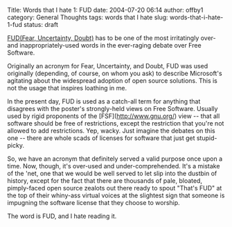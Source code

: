 Title: Words that I hate 1: FUD
date: 2004-07-20 06:14
author: offby1
category: General Thoughts
tags: words that I hate
slug: words-that-i-hate-1-fud
status: draft

[FUD(Fear, Uncertainty, Doubt)](http://www.google.com/search?q=define%3Afud&sourceid=firefox&start=0&start=0&ie=utf-8&oe=utf-8) has to be one of the most irritatingly over- and inappropriately-used words in the ever-raging debate over Free Software.

Originally an acronym for Fear, Uncertainty, and Doubt, FUD was used originally (depending, of course, on whom you ask) to describe Microsoft\'s agitating about the widespread adoption of open source solutions. This is not the usage that inspires loathing in me.

In the present day, FUD is used as a catch-all term for anything that disagrees with the poster\'s strongly-held views on Free Software. Usually used by rigid proponents of the \[FSF\](<http://www.gnu.org/>) view \-- that all software should be free of restrictions, except the restriction that you\'re not allowed to add restrictions. Yep, wacky. Just imagine the debates on this one \-- there are whole scads of licenses for software that just get stupid-picky.

So, we have an acronym that definitely served a valid purpose once upon a time. Now, though, it\'s over-used and under-comprehended. It\'s a mistake of the \'net, one that we would be well served to let slip into the dustbin of history, except for the fact that there are thousands of pale, bloated, pimply-faced open source zealots out there ready to spout \"That\'s FUD\" at the top of their whiny-ass virtual voices at the slightest sign that someone is impugning the software license that they choose to worship.

The word is FUD, and I hate reading it.
